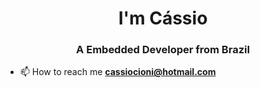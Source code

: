 <h1 align="center">I'm Cássio</h1>
<h3 align="center">A Embedded Developer from Brazil</h3>

- 📫 How to reach me **cassiocioni@hotmail.com**

